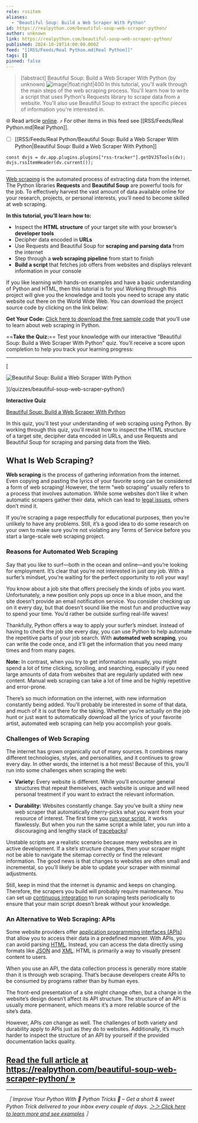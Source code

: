 ```yaml
---
role: rssitem
aliases:
  - "Beautiful Soup: Build a Web Scraper With Python"
id: https://realpython.com/beautiful-soup-web-scraper-python/
author: unknown
link: https://realpython.com/beautiful-soup-web-scraper-python/
published: 2024-10-28T14:00:00.000Z
feed: "[[RSS/Feeds/Real Python.md|Real Python]]"
tags: []
pinned: false
---
```


> [!abstract] Beautiful Soup: Build a Web Scraper With Python (by unknown)
> ![image|float:right|400](https://files.realpython.com/media/Build-a-Web-Scraper-With-Requests-and-Beautiful-Soup_Watermarked.37918fb3906c.jpg) In this tutorial, you'll walk through the main steps of the web scraping process. You'll learn how to write a script that uses Python's Requests library to scrape data from a website. You'll also use Beautiful Soup to extract the specific pieces of information you're interested in.

🌐 Read article [online](https://realpython.com/beautiful-soup-web-scraper-python/). ⤴ For other items in this feed see [[RSS/Feeds/Real Python.md|Real Python]].

- [ ] [[RSS/Feeds/Real Python/Beautiful Soup꞉ Build a Web Scraper With Python|Beautiful Soup꞉ Build a Web Scraper With Python]]

~~~dataviewjs
const dvjs = dv.app.plugins.plugins["rss-tracker"].getDVJSTools(dv);
dvjs.rssItemHeader(dv.current());
~~~

- - -

[Web scraping](https://realpython.com/python-web-scraping-practical-introduction/) is the automated process of extracting data from the internet. The Python libraries **Requests** and **Beautiful Soup** are powerful tools for the job. To effectively harvest the vast amount of data available online for your research, projects, or personal interests, you’ll need to become skilled at web scraping.

**In this tutorial, you’ll learn how to:**

- Inspect the **HTML structure** of your target site with your browser’s **developer tools**
- Decipher data encoded in **URLs**
- Use Requests and Beautiful Soup for **scraping and parsing data** from the internet
- Step through a **web scraping pipeline** from start to finish
- **Build a script** that fetches job offers from websites and displays relevant information in your console

If you like learning with hands-on examples and have a basic understanding of Python and HTML, then this tutorial is for you! Working through this project will give you the knowledge and tools you need to scrape any static website out there on the World Wide Web. You can download the project source code by clicking on the link below:

**Get Your Code:** [Click here to download the free sample code](https://realpython.com/bonus/beautiful-soup-web-scraper-python-code/) that you’ll use to learn about web scraping in Python.

==**Take the Quiz:**== Test your knowledge with our interactive “Beautiful Soup: Build a Web Scraper With Python” quiz. You’ll receive a score upon completion to help you track your learning progress:

---

[

![Beautiful Soup: Build a Web Scraper With Python](https://files.realpython.com/media/Build-a-Web-Scraper-With-Requests-and-Beautiful-Soup_Watermarked.37918fb3906c.jpg)



](/quizzes/beautiful-soup-web-scraper-python/)

**Interactive Quiz**

[Beautiful Soup: Build a Web Scraper With Python](/quizzes/beautiful-soup-web-scraper-python/)

In this quiz, you'll test your understanding of web scraping using Python. By working through this quiz, you'll revisit how to inspect the HTML structure of a target site, decipher data encoded in URLs, and use Requests and Beautiful Soup for scraping and parsing data from the Web.

## What Is Web Scraping?[](#what-is-web-scraping "Permanent link")

**Web scraping** is the process of gathering information from the internet. Even copying and pasting the lyrics of your favorite song can be considered a form of web scraping! However, the term “web scraping” usually refers to a process that involves automation. While some websites don’t like it when automatic scrapers gather their data, which can lead to [legal issues](https://realpython.com/podcasts/rpp/12/), others don’t mind it.

If you’re scraping a page respectfully for educational purposes, then you’re unlikely to have any problems. Still, it’s a good idea to do some research on your own to make sure you’re not violating any Terms of Service before you start a large-scale web scraping project.

### Reasons for Automated Web Scraping[](#reasons-for-automated-web-scraping "Permanent link")

Say that you like to surf—both in the ocean and online—and you’re looking for employment. It’s clear that you’re not interested in just _any_ job. With a surfer’s mindset, you’re waiting for the perfect opportunity to roll your way!

You know about a job site that offers precisely the kinds of jobs you want. Unfortunately, a new position only pops up once in a blue moon, and the site doesn’t provide an email notification service. You consider checking up on it every day, but that doesn’t sound like the most fun and productive way to spend your time. You’d rather be outside surfing real-life waves!

Thankfully, Python offers a way to apply your surfer’s mindset. Instead of having to check the job site every day, you can use Python to help automate the repetitive parts of your job search. With **automated web scraping**, you can write the code once, and it’ll get the information that you need many times and from many pages.

**Note:** In contrast, when you try to get information manually, you might spend a lot of time clicking, scrolling, and searching, especially if you need large amounts of data from websites that are regularly updated with new content. Manual web scraping can take a lot of time and be highly repetitive and error-prone.

There’s so much information on the internet, with new information constantly being added. You’ll probably be interested in some of that data, and much of it is out there for the taking. Whether you’re actually on the job hunt or just want to automatically download all the lyrics of your favorite artist, automated web scraping can help you accomplish your goals.

### Challenges of Web Scraping[](#challenges-of-web-scraping "Permanent link")

The internet has grown organically out of many sources. It combines many different technologies, styles, and personalities, and it continues to grow every day. In other words, the internet is a hot mess! Because of this, you’ll run into some challenges when scraping the web:

- **Variety:** Every website is different. While you’ll encounter general structures that repeat themselves, each website is unique and will need personal treatment if you want to extract the relevant information.
    
- **Durability:** Websites constantly change. Say you’ve built a shiny new web scraper that automatically cherry-picks what you want from your resource of interest. The first time you [run your script](https://realpython.com/run-python-scripts/), it works flawlessly. But when you run the same script a while later, you run into a discouraging and lengthy stack of [tracebacks](https://realpython.com/python-traceback/)!
    

Unstable scripts are a realistic scenario because many websites are in active development. If a site’s structure changes, then your scraper might not be able to navigate the sitemap correctly or find the relevant information. The good news is that changes to websites are often small and incremental, so you’ll likely be able to update your scraper with minimal adjustments.

Still, keep in mind that the internet is dynamic and keeps on changing. Therefore, the scrapers you build will probably require maintenance. You can set up [continuous integration](https://realpython.com/python-continuous-integration/) to run scraping tests periodically to ensure that your main script doesn’t break without your knowledge.

### An Alternative to Web Scraping: APIs[](#an-alternative-to-web-scraping-apis "Permanent link")

Some website providers offer [application programming interfaces (APIs)](https://realpython.com/python-api/) that allow you to access their data in a predefined manner. With APIs, you can avoid parsing [HTML](https://realpython.com/html-css-python/). Instead, you can access the data directly using formats like [JSON](https://realpython.com/python-json/) and [XML](https://realpython.com/python-xml-parser/). HTML is primarily a way to visually present content to users.

When you use an API, the data collection process is generally more stable than it is through web scraping. That’s because developers create APIs to be consumed by programs rather than by human eyes.

The front-end presentation of a site might change often, but a change in the website’s design doesn’t affect its API structure. The structure of an API is usually more permanent, which means it’s a more reliable source of the site’s data.

However, APIs _can_ change as well. The challenges of both variety and durability apply to APIs just as they do to websites. Additionally, it’s much harder to inspect the structure of an API by yourself if the provided documentation lacks quality.

## [Read the full article at https://realpython.com/beautiful-soup-web-scraper-python/ »](https://realpython.com/beautiful-soup-web-scraper-python/?utm_source=realpython&utm_medium=rss)

---

_［ Improve Your Python With 🐍 Python Tricks 💌 – Get a short & sweet Python Trick delivered to your inbox every couple of days. [＞＞ Click here to learn more and see examples](https://realpython.com/python-tricks/?utm_source=realpython&utm_medium=rss&utm_campaign=footer) ］_
